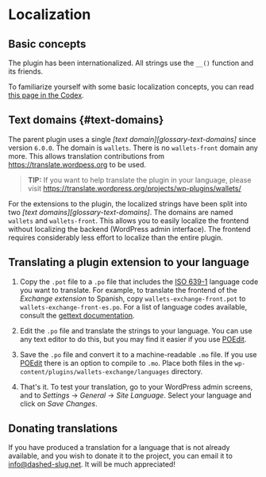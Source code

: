 # Localization

## Basic concepts

The plugin has been internationalized. All strings use the `__()` function and its friends.

To familiarize yourself with some basic localization concepts, you can read [this page in the Codex][wp-l10n].

## Text domains {#text-domains}

The parent plugin uses a single *[text domain][glossary-text-domains]* since version `6.0.0`. The domain is `wallets`. There is no `wallets-front` domain any more. This allows translation contributions from https://translate.wordpess.org to be used.

> **TIP:** If you want to help translate the plugin in your language, please visit https://translate.wordpress.org/projects/wp-plugins/wallets/

For the extensions to the plugin, the localized strings have been split into two *[text domains][glossary-text-domains]*. The domains are named `wallets` and `wallets-front`. This allows you to easily localize the frontend without localizing the backend (WordPress admin interface). The frontend requires considerably less effort to localize than the entire plugin.


## Translating a plugin extension to your language

1. Copy the `.pot` file to a `.po` file that includes the [ISO 639-1][639-1] language code you want to translate. For example, to translate the frontend of the *Exchange extension* to Spanish, copy `wallets-exchange-front.pot` to `wallets-exchange-front-es.po`. For a list of language codes available, consult the [gettext documentation][lang-codes].

2. Edit the `.po` file and translate the strings to your language. You can use any text editor to do this, but you may find it easier if you use [POEdit][poedit].

3. Save the `.po` file and convert it to a machine-readable `.mo` file. If you use [POEdit][poedit] there is an option to compile to `.mo`. Place both files in the `wp-content/plugins/wallets-exchange/languages` directory.

4. That's it. To test your translation, go to your WordPress admin screens, and to _Settings_ &rarr; _General_ &rarr; _Site Language_. Select your language and click on _Save Changes_.

## Donating translations

If you have produced a translation for a language that is not already available, and you wish to donate it to the project, you can email it to [info@dashed-slug.net][email]. It will be much appreciated!


[639-1]: https://en.wikipedia.org/wiki/List_of_ISO_639-1_codes
[email]: mailto:info@dashed-slug.net
[lang-codes]: https://www.gnu.org/software/gettext/manual/gettext.html#Language-Codes
[poedit]: https://poedit.net/
[wp-l10n]: https://developer.wordpress.org/plugins/internationalization/localization/
